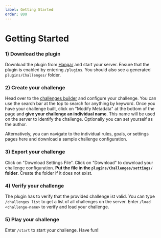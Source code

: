 ```yaml
---
label: Getting Started
order: 800
---
```

# Getting Started

### 1) Download the plugin

Download the plugin from [Hangar](https://hangar.papermc.io/wand555/Challenges) and start your server. Ensure that
the plugin is enabled by entering `/plugins`. You should also see a generated `plugins/Challenges/` folder.

### 2) Create your challenge

Head over to the [challenges builder](https://www.builder.mc-challenges.com/) and configure your challenge. You can use the
search bar at the top to search for anything by keyword. Once you have your challenge built, click on "Modify Metadata"
at the bottom of the page and **give your challenge an individual name**. This name will be used on the server 
to identify the challenge. Optionally you can set yourself as the author. 

Alternatively, you can navigate to the individual rules, goals, or settings pages here and download a sample challenge
configuration.

### 3) Export your challenge

Click on "Download Settings File". Click on "Download" to download your challenge configuration. **Put the file in the
`plugins/Challenges/settings/` folder**. Create the folder if it does not exist.

### 4) Verify your challenge

The plugin has to verify that the provided challenge ist valid. You can type `/challenges list` to get a list of all
challenges on the server. Enter `/load <challenge-name>` to verify and load your challenge.

### 5) Play your challenge

Enter `/start` to start your challenge. Have fun!